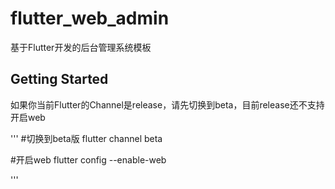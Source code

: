 # flutter_web_admin

基于Flutter开发的后台管理系统模板

## Getting Started

如果你当前Flutter的Channel是release，请先切换到beta，目前release还不支持开启web

'''
#切换到beta版
flutter channel beta

#开启web
flutter config --enable-web

'''

